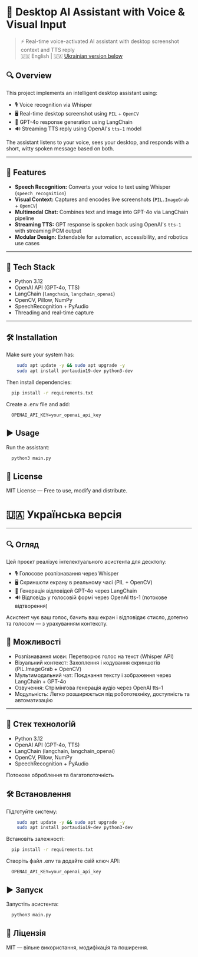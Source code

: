 # 🧠 Desktop AI Assistant with Voice & Visual Input

> ⚡ Real-time voice-activated AI assistant with desktop screenshot context and TTS reply  
> 🇺🇸 English | 🇺🇦 [Ukrainian version below](#українська-версія)

## 🔍 Overview

This project implements an intelligent desktop assistant using:
- 🎙️ Voice recognition via Whisper
- 🖥️ Real-time desktop screenshot using `PIL` + `OpenCV`
- 🧠 GPT-4o response generation using LangChain
- 🔊 Streaming TTS reply using OpenAI's `tts-1` model

The assistant listens to your voice, sees your desktop, and responds with a short, witty spoken message based on both.

---

## 🚀 Features

- **Speech Recognition:** Converts your voice to text using Whisper (`speech_recognition`)
- **Visual Context:** Captures and encodes live screenshots (`PIL.ImageGrab` + `OpenCV`)
- **Multimodal Chat:** Combines text and image into GPT-4o via LangChain pipeline
- **Streaming TTS:** GPT response is spoken back using OpenAI's `tts-1` with streaming PCM output
- **Modular Design:** Extendable for automation, accessibility, and robotics use cases

---

## 🧩 Tech Stack

- Python 3.12
- OpenAI API (GPT-4o, TTS)
- LangChain (`langchain`, `langchain_openai`)
- OpenCV, Pillow, NumPy
- SpeechRecognition + PyAudio
- Threading and real-time capture

---

## 🛠 Installation

Make sure your system has:

```bash
    sudo apt update -y && sudo apt upgrade -y
    sudo apt install portaudio19-dev python3-dev
```

Then install dependencies:

```bash
  pip install -r requirements.txt
```

Create a .env file and add:

``` dotenv
  OPENAI_API_KEY=your_openai_api_key
```

## ▶️ Usage

Run the assistant:

```bash
  python3 main.py
```

## 📄 License

MIT License — Free to use, modify and distribute.

# 🇺🇦 Українська версія

--- 

## 🔍 Огляд

Цей проєкт реалізує інтелектуального асистента для десктопу:
- 🎙️ Голосове розпізнавання через Whisper
- 🖥️ Скриншоти екрану в реальному часі (PIL + OpenCV)
- 🧠 Генерація відповідей GPT-4o через LangChain
- 🔊 Відповідь у голосовій формі через OpenAI tts-1 (потокове відтворення)

Асистент чує ваш голос, бачить ваш екран і відповідає стисло, дотепно та голосом — з урахуванням контексту.

## 🚀 Можливості
- Розпізнавання мови: Перетворює голос на текст (Whisper API)
- Візуальний контекст: Захоплення і кодування скриншотів (PIL.ImageGrab + OpenCV)
- Мультимодальний чат: Поєднання тексту і зображення через LangChain + GPT-4o
- Озвучення: Стрімінгова генерація аудіо через OpenAI tts-1
- Модульність: Легко розширюється під робототехніку, доступність та автоматизацію

---

## 🧩 Стек технологій
- Python 3.12
- OpenAI API (GPT-4o, TTS)
- LangChain (langchain, langchain_openai)
- OpenCV, Pillow, NumPy
-  SpeechRecognition + PyAudio

Потокове оброблення та багатопоточність

## 🛠 Встановлення
Підготуйте систему:
```bash
    sudo apt update -y && sudo apt upgrade -y
    sudo apt install portaudio19-dev python3-dev
```

Встановіть залежності:
```bash
  pip install -r requirements.txt
```

Створіть файл .env та додайте свій ключ API:
```dotenv
  OPENAI_API_KEY=your_openai_api_key
```
## ▶️ Запуск
Запустіть асистента:

```bash
  python3 main.py
```

## 📄 Ліцензія
MIT — вільне використання, модифікація та поширення.